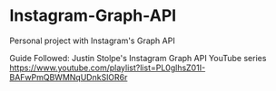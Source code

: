 # Instagram-Graph-API
Personal project with Instagram's Graph API

Guide Followed: Justin Stolpe's Instagram Graph API YouTube series https://www.youtube.com/playlist?list=PL0glhsZ01I-BAFwPmQBWMNqUDnkSlOR6r
